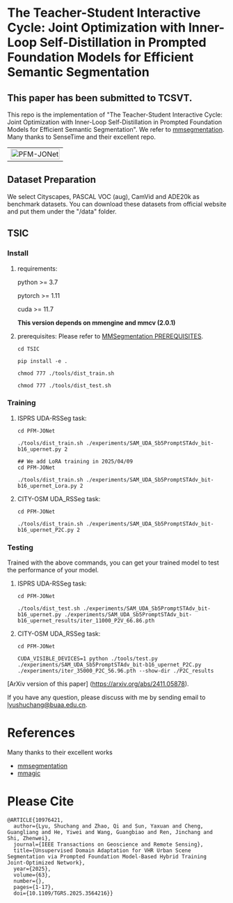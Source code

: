 # The Teacher-Student Interactive Cycle: Joint Optimization with Inner-Loop Self-Distillation in Prompted Foundation Models for Efficient Semantic Segmentation
## This paper has been submitted to TCSVT.
This repo is the implementation of "The Teacher-Student Interactive Cycle: Joint Optimization with Inner-Loop Self-Distillation in Prompted Foundation Models for Efficient Semantic Segmentation". We refer to  [mmsegmentation](https://github.com/open-mmlab/mmsegmentation). Many thanks to SenseTime and their excellent repo.

<table>
    <tr>
    <td><img src="PaperFigs\Fig2.png" width = "100%" alt="PFM-JONet"/></td>
    </tr>
</table>

## Dataset Preparation

We select Cityscapes, PASCAL VOC (aug), CamVid and ADE20k as benchmark datasets. You can download these datasets from official website and put them under the "/data" folder.

## TSIC

### Install

1. requirements:
    
    python >= 3.7
        
    pytorch >= 1.11
        
    cuda >= 11.7

   **This version depends on mmengine and mmcv (2.0.1)**
    
3. prerequisites: Please refer to  [MMSegmentation PREREQUISITES](https://mmsegmentation.readthedocs.io/en/latest/get_started.html).

     ```
     cd TSIC
     
     pip install -e .
     
     chmod 777 ./tools/dist_train.sh
     
     chmod 777 ./tools/dist_test.sh
     ```

### Training
1. ISPRS UDA-RSSeg task:

     ```
     cd PFM-JONet
     
     ./tools/dist_train.sh ./experiments/SAM_UDA_Sb5PromptSTAdv_bit-b16_upernet.py 2
     ```

     ```
     ## We add LoRA training in 2025/04/09
     cd PFM-JONet
     
     ./tools/dist_train.sh ./experiments/SAM_UDA_Sb5PromptSTAdv_bit-b16_upernet_Lora.py 2
     ```
     
2. CITY-OSM UDA_RSSeg task:

     ```
     cd PFM-JONet
     
    ./tools/dist_train.sh ./experiments/SAM_UDA_Sb5PromptSTAdv_bit-b16_upernet_P2C.py 2
     ```

### Testing
  
Trained with the above commands, you can get your trained model to test the performance of your model.   

1. ISPRS UDA-RSSeg task:

     ```
     cd PFM-JONet
     
     ./tools/dist_test.sh ./experiments/SAM_UDA_Sb5PromptSTAdv_bit-b16_upernet.py ./experiments/SAM_UDA_Sb5PromptSTAdv_bit-b16_upernet_results/iter_11000_P2V_66.86.pth
     ```
     
2. CITY-OSM UDA_RSSeg task:

     ```
     cd PFM-JONet
     
    CUDA_VISIBLE_DEVICES=1 python ./tools/test.py ./experiments/SAM_UDA_Sb5PromptSTAdv_bit-b16_upernet_P2C.py ./experiments/iter_35000_P2C_56.96.pth --show-dir ./P2C_results
     ```

[ArXiv version of this paper] (https://arxiv.org/abs/2411.05878).

If you have any question, please discuss with me by sending email to lyushuchang@buaa.edu.cn.

# References
Many thanks to their excellent works
* [mmsegmentation](https://github.com/open-mmlab/mmsegmentation)
* [mmagic](https://github.com/open-mmlab/mmagic)

# Please Cite
```
@ARTICLE{10976421,
  author={Lyu, Shuchang and Zhao, Qi and Sun, Yaxuan and Cheng, Guangliang and He, Yiwei and Wang, Guangbiao and Ren, Jinchang and Shi, Zhenwei},
  journal={IEEE Transactions on Geoscience and Remote Sensing}, 
  title={Unsupervised Domain Adaptation for VHR Urban Scene Segmentation via Prompted Foundation Model-Based Hybrid Training Joint-Optimized Network}, 
  year={2025},
  volume={63},
  number={},
  pages={1-17},
  doi={10.1109/TGRS.2025.3564216}}
```
